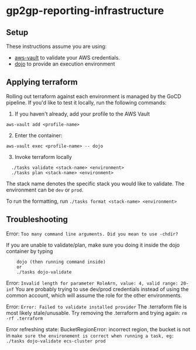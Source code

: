 # gp2gp-reporting-infrastructure

## Setup

These instructions assume you are using:

- [aws-vault](https://github.com/99designs/aws-vault) to validate your AWS credentials.
- [dojo](https://github.com/kudulab/dojo) to provide an execution environment

## Applying terraform

Rolling out terraform against each environment is managed by the GoCD pipeline. If you'd like to test it locally, run the following commands:

1. If you haven't already, add your profile to the AWS Vault

`aws-vault add <profile-name>`

2. Enter the container:

`aws-vault exec <profile-name> -- dojo`

3. Invoke terraform locally

```
  ./tasks validate <stack-name> <environment>
  ./tasks plan <stack-name> <environment>
```

The stack name denotes the specific stack you would like to validate.
The environment can be `dev` or `prod`.

To run the formatting, run `./tasks format <stack-name> <environment>`

## Troubleshooting
Error: `Too many command line arguments. Did you mean to use -chdir?`

If you are unable to validate/plan, make sure you doing it inside the dojo container by typing 
```
    dojo (then running command inside)
    or
    ./tasks dojo-validate
```

Error: `Invalid length for parameter RoleArn, value: 4, valid range: 20-inf`
You are probably trying to use dev/prod credentials instead of using the common account, which will assume
the role for the other environments. 

Error: `Error: Failed to validate installed provider`
The .terraform file is most likely stale/unusable. Try removing the .terraform and trying again:
`rm -rf .terraform`

Error refreshing state: BucketRegionError: incorrect region, the bucket is not in
`make sure the environement is correct when running a task, eg: ./tasks dojo-validate ecs-cluster prod`
